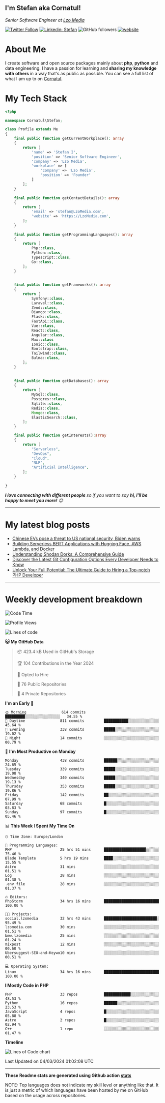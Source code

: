 <h2>I'm Stefan aka Cornatul! </h2>
<p><em>Senior Software Engineer at <a href="https:/lzomedia.com/">Lzo Media
</a>
</em></p>

[![Twitter Follow](https://img.shields.io/twitter/follow/cornatul?label=Follow)](https://twitter.com/intent/follow?screen_name=cornatul)
[![Linkedin: Stefan](https://img.shields.io/badge/cornatul-blue?style=flat-square&logo=Linkedin&logoColor=white&link=https://www.linkedin.com/in/cornatul/)](https://www.linkedin.com/in/cornatul/)
![GitHub followers](https://img.shields.io/github/followers/cornatul?label=Follow&style=social)
[![website](https://img.shields.io/badge/Website-46a2f1.svg?&style=flat-square&logo=Google-Chrome&logoColor=white&link=https://cornatul.com/)](https://cornatul.com/)



# About Me
I create software and open source packages mainly about **php**, **python** and data engineering. 
I have a passion for learning and **sharing my knowledge with others** in a way that's as public as possible. 
You can see a full list of what I am up to on [Cornatul](https://lzomedia.com).


# My Tech Stack

```php
<?php

namespace Cornatul\Stefan;

class Profile extends Me
{
    final public function getCurrentWorkplace(): array
    {
        return [
            'name' => 'Stefan I',
            'position' => 'Senior Software Engineer',
            'company' => 'Lzo Media',
            'workplace' => [
                'company' => 'Lzo Media',
                'position' => 'Founder'         
            ]
        ];
    }
    
    final public function getContactDetails(): array
    {
        return [
            'email' => 'stefan@LzoMedia.com',
            'website' => 'https://LzoMedia.com',
        ];
    }
    
    final public function getProgrammingLanguages(): array
    {
        return [
            Php::class,
            Python::class,
            Typescript::class,
            Go::class,
        ];
    }
    
    
    final public function getFrameworks(): array
    {
        return [
            Symfony::class,
            Laravel::class,
            Zend::class,
            Django::class,
            Flask::class,
            FastApi::class,
            Vue::class,
            React::class,
            Angular::class,
            Mux::class
            Ionic::class,
            Bootstrap::class,
            Tailwind::class,
            Bulma::class,
        ];
    }
    
    
    final public function getDatabases(): array
    {
        return [
            MySql::class,
            Postgres::class,
            Sqlite::class,
            Redis::class,
            Mongo::class,
            ElasticSearch::class,
        ];
    }

    final public function getInterests():array
    {
        return [
            "Serverless",
            "DevOps",
            "Cloud",
            "NLP",
            "Artificial Intelligence",
        ];
    }
   
}
```
 <em><b>I love connecting with different people</b> so if you want to say <b>hi, I'll be happy to meet you more!</b> 😊</em>

---
# My latest blog posts
<!-- BLOG-POST-LIST:START -->
- [Chinese EVs pose a threat to US national security, Biden warns](https://blog.lzomedia.com/chinese-evs-pose-a-threat-to-us-national-security-biden-warns/)
- [Building Serverless BERT Applications with Hugging Face, AWS Lambda, and Docker](https://blog.lzomedia.com/building-serverless-bert-applications-with-hugging-face-aws-lambda-and-docker/)
- [Understanding Shodan Dorks: A Comprehensive Guide](https://blog.lzomedia.com/understanding-shodan-dorks-a-comprehensive-guide/)
- [Discover the Latest Git Configuration Options Every Developer Needs to Know](https://blog.lzomedia.com/discover-the-latest-git-configuration-options-every-developer-needs-to-know/)
- [Unlock Your Full Potential: The Ultimate Guide to Hiring a Top-notch PHP Developer](https://blog.lzomedia.com/unlock-your-full-potential-the-ultimate-guide-to-hiring-a-top-notch-php-developer/)
<!-- BLOG-POST-LIST:END -->

---
# Weekly development breakdown
<!--START_SECTION:waka-->
![Code Time](http://img.shields.io/badge/Code%20Time-450%20hrs%2029%20mins-blue)

![Profile Views](http://img.shields.io/badge/Profile%20Views-0-blue)

![Lines of code](https://img.shields.io/badge/From%20Hello%20World%20I%27ve%20Written-9.0%20million%20lines%20of%20code-blue)

**🐱 My GitHub Data** 

> 📦 423.4 kB Used in GitHub's Storage 
 > 
> 🏆 104 Contributions in the Year 2024
 > 
> 💼 Opted to Hire
 > 
> 📜 76 Public Repositories 
 > 
> 🔑 4 Private Repositories 
 > 
**I'm an Early 🐤** 

```text
🌞 Morning                614 commits         █████████░░░░░░░░░░░░░░░░   34.55 % 
🌆 Daytime                811 commits         ███████████░░░░░░░░░░░░░░   45.64 % 
🌃 Evening                338 commits         █████░░░░░░░░░░░░░░░░░░░░   19.02 % 
🌙 Night                  14 commits          ░░░░░░░░░░░░░░░░░░░░░░░░░   00.79 % 
```
📅 **I'm Most Productive on Monday** 

```text
Monday                   438 commits         ██████░░░░░░░░░░░░░░░░░░░   24.65 % 
Tuesday                  339 commits         █████░░░░░░░░░░░░░░░░░░░░   19.08 % 
Wednesday                340 commits         █████░░░░░░░░░░░░░░░░░░░░   19.13 % 
Thursday                 353 commits         █████░░░░░░░░░░░░░░░░░░░░   19.86 % 
Friday                   142 commits         ██░░░░░░░░░░░░░░░░░░░░░░░   07.99 % 
Saturday                 68 commits          █░░░░░░░░░░░░░░░░░░░░░░░░   03.83 % 
Sunday                   97 commits          █░░░░░░░░░░░░░░░░░░░░░░░░   05.46 % 
```


📊 **This Week I Spent My Time On** 

```text
🕑︎ Time Zone: Europe/London

💬 Programming Languages: 
PHP                      25 hrs 51 mins      ███████████████████░░░░░░   75.46 % 
Blade Template           5 hrs 19 mins       ████░░░░░░░░░░░░░░░░░░░░░   15.55 % 
Astro                    31 mins             ░░░░░░░░░░░░░░░░░░░░░░░░░   01.51 % 
Log                      28 mins             ░░░░░░░░░░░░░░░░░░░░░░░░░   01.38 % 
.env file                28 mins             ░░░░░░░░░░░░░░░░░░░░░░░░░   01.37 % 

🔥 Editors: 
PhpStorm                 34 hrs 16 mins      █████████████████████████   100.00 % 

🐱‍💻 Projects: 
social.lzomedia          32 hrs 43 mins      ████████████████████████░   95.49 % 
lzomedia.com             30 mins             ░░░░░░░░░░░░░░░░░░░░░░░░░   01.51 % 
bmw.lzomedia             25 mins             ░░░░░░░░░░░░░░░░░░░░░░░░░   01.24 % 
mixpost                  12 mins             ░░░░░░░░░░░░░░░░░░░░░░░░░   00.60 % 
Ubersuggest-SEO-and-Keywo10 mins             ░░░░░░░░░░░░░░░░░░░░░░░░░   00.51 % 

💻 Operating System: 
Linux                    34 hrs 16 mins      █████████████████████████   100.00 % 
```

**I Mostly Code in PHP** 

```text
PHP                      33 repos            ████████████░░░░░░░░░░░░░   48.53 % 
Python                   16 repos            ██████░░░░░░░░░░░░░░░░░░░   23.53 % 
JavaScript               4 repos             █░░░░░░░░░░░░░░░░░░░░░░░░   05.88 % 
Astro                    2 repos             █░░░░░░░░░░░░░░░░░░░░░░░░   02.94 % 
C++                      1 repo              ░░░░░░░░░░░░░░░░░░░░░░░░░   01.47 % 
```



**Timeline**

![Lines of Code chart](https://raw.githubusercontent.com/cornatul/cornatul/master/assets/bar_graph.png)


 Last Updated on 04/03/2024 01:02:08 UTC
<!--END_SECTION:waka-->


---


**These Readme stats are generated using Github action [stats](https://github.com/cornatul/stats)**

NOTE: Top languages does not indicate my skill level or anything like that. 
It is just a metric of which languages have been hosted by me on GitHub based on the usage across repositories. 
